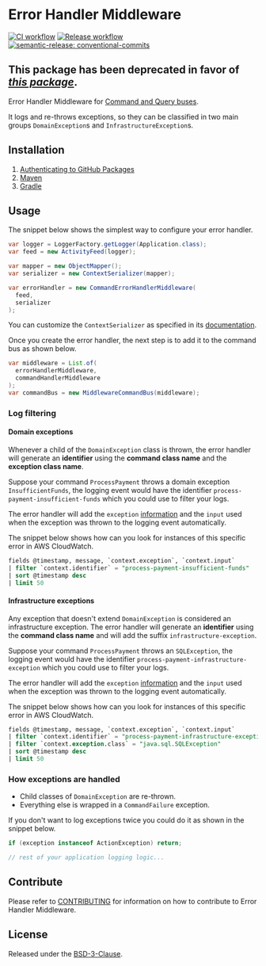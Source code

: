 # Error Handler Middleware

[![CI workflow](https://github.com/montealegreluis/error-handler-middleware/actions/workflows/ci.yml/badge.svg)](https://github.com/montealegreluis/error-handler-middleware/actions/workflows/ci.yml)
[![Release workflow](https://github.com/montealegreluis/error-handler-middleware/actions/workflows/release.yml/badge.svg)](https://github.com/montealegreluis/error-handler-middleware/actions/workflows/release.yml)
[![semantic-release: conventional-commits](https://img.shields.io/badge/semantic--release-conventionalcommits-e10079?logo=semantic-release)](https://github.com/semantic-release/semantic-release)

## This package has been deprecated in favor of [_this package_](https://github.com/MontealegreLuis/service-buses-middleware).

Error Handler Middleware for [Command and Query buses](https://github.com/MontealegreLuis/service-buses).

It logs and re-throws exceptions, so they can be classified in two main groups `DomainException`s and `InfrastructureException`s.

## Installation

1. [Authenticating to GitHub Packages](https://github.com/MontealegreLuis/error-handler-middleware/blob/main/docs/installation/authentication.md)
2. [Maven](https://github.com/MontealegreLuis/error-handler-middleware/blob/main/docs/installation/maven.md)
3. [Gradle](https://github.com/MontealegreLuis/error-handler-middleware/blob/main/docs/installation/gradle.md)

## Usage

The snippet below shows the simplest way to configure your error handler.

```java
var logger = LoggerFactory.getLogger(Application.class);
var feed = new ActivityFeed(logger);

var mapper = new ObjectMapper();
var serializer = new ContextSerializer(mapper);

var errorHandler = new CommandErrorHandlerMiddleware(
  feed, 
  serializer
);
```

You can customize the `ContextSerializer` as specified in its [documentation](https://github.com/MontealegreLuis/activity-feed#masking-sensitive-information).

Once you create the error handler, the next step is to add it to the command bus as shown below.

```java
var middleware = List.of(
  errorHandlerMiddleware, 
  commandHandlerMiddleware
);
var commandBus = new MiddlewareCommandBus(middleware);
```

### Log filtering

#### Domain exceptions

Whenever a child of the `DomainException` class is thrown, the error handler will generate an **identifier** using the **command class name** and the **exception class name**.

Suppose your command `ProcessPayment` throws a domain exception `InsufficientFunds`, the logging event would have the identifier `process-payment-insufficient-funds` which you could use to filter your logs.

The error handler will add the `exception` [information](https://github.com/MontealegreLuis/activity-feed#logging-an-exception) and the `input` used when the exception was thrown to the logging event automatically.

The snippet below shows how can you look for instances of this specific error in AWS CloudWatch.

```sql
fields @timestamp, message, `context.exception`, `context.input`
| filter `context.identifier` = "process-payment-insufficient-funds"
| sort @timestamp desc
| limit 50
```

#### Infrastructure exceptions

Any exception that doesn't extend `DomainException` is considered an infrastructure exception.
The error handler will generate an **identifier** using the **command class name** and will add the suffix `infrastructure-exception`.

Suppose your command `ProcessPayment` throws an `SQLException`, the logging event would have the identifier `process-payment-infrastructure-exception` which you could use to filter your logs.

The error handler will add the `exception` [information](https://github.com/MontealegreLuis/activity-feed#logging-an-exception) and the `input` used when the exception was thrown to the logging event automatically.

The snippet below shows how can you look for instances of this specific error in AWS CloudWatch.

```sql
fields @timestamp, message, `context.exception`, `context.input`
| filter `context.identifier` = "process-payment-infrastructure-exception"
| filter `context.exception.class` = "java.sql.SQLException"
| sort @timestamp desc
| limit 50
```

### How exceptions are handled

- Child classes of `DomainException` are re-thrown.
- Everything else is wrapped in a `CommandFailure` exception.

If you don't want to log exceptions twice you could do it as shown in the snippet below.

```java
if (exception instanceof ActionException) return;

// rest of your application logging logic...
```

## Contribute

Please refer to [CONTRIBUTING](https://github.com/MontealegreLuis/error-handler-middleware/blob/main/CONTRIBUTING.md) for information on how to contribute to Error Handler Middleware.

## License

Released under the [BSD-3-Clause](https://github.com/MontealegreLuis/error-handler-middleware/blob/main/LICENSE).
